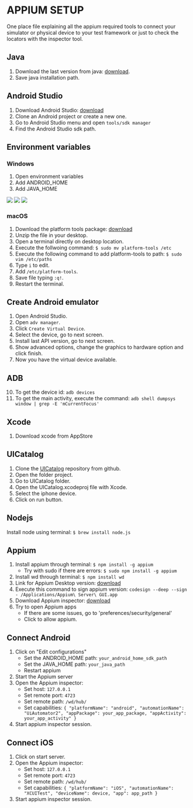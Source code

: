 # APPIUM SETUP
One place file explaining all the appium required tools to connect your simulator or physical device to your test framework or just to check the locators with the inspector tool.

## Java
1. Download the last version from java: [download](https://java.com/en/download/manual.jsp).
2. Save java installation path.

## Android Studio

1. Download Android Studio: [download](https://developer.android.com/studio?hl=es&gclid=Cj0KCQjw06OTBhC_ARIsAAU1yOVteCVH_CPYIpdwSqIoV56po1k9sZ__mK6jvASb7kFBb5rC5BB0bKQaAr06EALw_wcB&gclsrc=aw.ds)
2. Clone an Android project or create a new one.
3. Go to Android Studio menu and open `tools/sdk manager`
4. Find the Android Studio sdk path.

## Environment variables

### Windows

1. Open environment variables
2. Add ANDROID_HOME
3. Add JAVA_HOME

![](/Users/marcaroca/Desktop/appium/img/windows_android_home.png)
![](/Users/marcaroca/Desktop/appium/img/windows_java_home.png)
![](/Users/marcaroca/Desktop/appium/img/windows_all_paths.png)

### macOS

1. Download the platform tools package: [download](https://developer.android.com/studio/releases/platform-tools)
2. Unzip the file in your desktop.
3. Open a terminal directly on desktop location.
4. Execute the follwoing command: `$ sudo mv platform-tools /etc`
5. Execute the following command to add platform-tools to path: `$ sudo vim /etc/paths`
6. Type `i` to edit.
7. Add `/etc/platform-tools`.
8. Save file typing `:q!`.
9. Restart the terminal.

## Create Android emulator

1. Open Android Studio.
2. Open `adv manager`.
3. Click `Create Virtual Device`.
4. Select the device, go to next screen.
5. Install last API version, go to next screen.
6. Show advanced options, change the graphics to hardware option and click finish.
7. Now you have the virtual device available.

## ADB

10. To get the device id: `adb devices`
11. To get the main activity, execute the command: `adb shell dumpsys window | grep -E 'mCurrentFocus'`

## Xcode

1. Download xcode from AppStore

## UICatalog

1. Clone the [UICatalog](https://github.com/appium/ios-uicatalog) repository from github.
2. Open the folder project.
3. Go to UICatalog folder.
4. Open the UICatalog.xcodeproj file with Xcode.
5. Select the iphone device.
6. Click on run button.

## Nodejs

Install node using terminal: `$ brew install node.js`

## Appium

1. Install appium through terminal: `$ npm install -g appium`
     - Try with sudo if there are errors: `$ sudo npm install -g appium`
2. Install wd through terminal: `$ npm install wd`
3. Link for Appium Desktop version: [download](https://github.com/appium/appium-desktop/releases) 
4. Execute this command to sign appium version: `codesign --deep --sign - /Applications/Appium\ Server\ GUI.app`
5. Download Appium inspector: [download](https://github.com/appium/appium-inspector/releases)
6. Try to open Appium apps
     - If there are some issues, go to 'preferences/security/general'
     - Click to allow appium.

## Connect Android

1. Click on "Edit configurations"
     - Set the ANDROID_HOME path: `your_android_home_sdk_path`
     - Set the JAVA_HOME path: `your_java_path`
     - Restart appium
2. Start the Appium server
3. Open the Appium inspector:
     - Set host: `127.0.0.1`
     - Set remote port: `4723`
     - Set remote path: `/wd/hub/`
     - Set capabilities:
`
{
  "platformName": "android",
  "automationName": "UiAutomator2",
  "appPackage": your_app_package,
  "appActivity": your_app_activity"
}
`
4. Start appium inspector session.


## Connect iOS

1. Click on start server.
2. Open the Appium inspector:
     - Set host: `127.0.0.1`
     - Set remote port: `4723`
     - Set remote path: `/wd/hub/`
     - Set capabilities:
`
{
"platformName": "iOS",
"automationName": "XCUITest",
"deviceName": device,
"app": app_path
}
`
3. Start appium inspector session.
